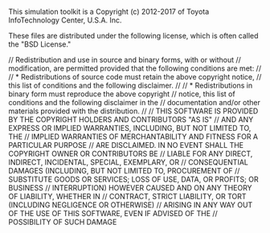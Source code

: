 This simulation toolkit is a Copyright (c) 2012-2017 of Toyota InfoTechnology Center,
U.S.A. Inc.

These files are distributed under the following license, which is often called
the "BSD License."

// Redistribution and use in source and binary forms, with or without
// modification, are permitted provided that the following conditions are met:
//
//   * Redistributions of source code must retain the above copyright notice,
//     this list of conditions and the following disclaimer.
//
//   * Redistributions in binary form must reproduce the above copyright
//     notice, this list of conditions and the following disclaimer in the
//     documentation and/or other materials provided with the distribution.
//
// THIS SOFTWARE IS PROVIDED BY THE COPYRIGHT HOLDERS AND CONTRIBUTORS "AS IS"
// AND ANY EXPRESS OR IMPLIED WARRANTIES, INCLUDING, BUT NOT LIMITED TO, THE
// IMPLIED WARRANTIES OF MERCHANTABILITY AND FITNESS FOR A PARTICULAR PURPOSE
// ARE DISCLAIMED.  IN NO EVENT SHALL THE COPYRIGHT OWNER OR CONTRIBUTORS BE
// LIABLE FOR ANY DIRECT, INDIRECT, INCIDENTAL, SPECIAL, EXEMPLARY, OR
// CONSEQUENTIAL DAMAGES (INCLUDING, BUT NOT LIMITED TO, PROCUREMENT OF
// SUBSTITUTE GOODS OR SERVICES; LOSS OF USE, DATA, OR PROFITS; OR BUSINESS
// INTERRUPTION) HOWEVER CAUSED AND ON ANY THEORY OF LIABILITY, WHETHER IN
// CONTRACT, STRICT LIABILITY, OR TORT (INCLUDING NEGLIGENCE OR OTHERWISE)
// ARISING IN ANY WAY OUT OF THE USE OF THIS SOFTWARE, EVEN IF ADVISED OF THE
// POSSIBILITY OF SUCH DAMAGE
